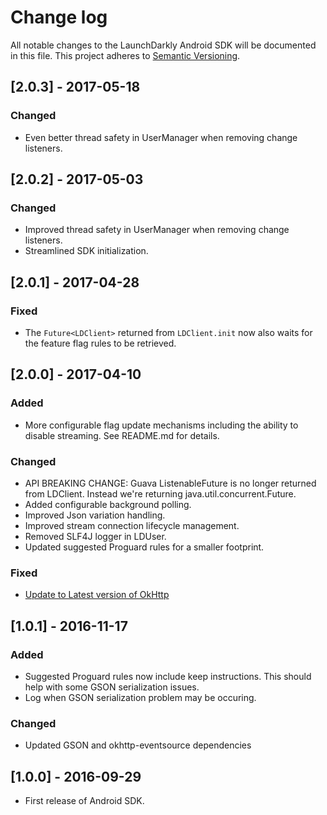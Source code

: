 # Change log


All notable changes to the LaunchDarkly Android SDK will be documented in this file. This project adheres to [Semantic Versioning](http://semver.org).

## [2.0.3] - 2017-05-18
### Changed
- Even better thread safety in UserManager when removing change listeners.

## [2.0.2] - 2017-05-03
### Changed
- Improved thread safety in UserManager when removing change listeners.
- Streamlined SDK initialization.

## [2.0.1] - 2017-04-28
### Fixed
- The `Future<LDClient>` returned from `LDClient.init` now also waits for the feature flag rules to be retrieved.

## [2.0.0] - 2017-04-10
### Added
- More configurable flag update mechanisms including the ability to disable streaming. See README.md for details.

### Changed
- API BREAKING CHANGE: Guava ListenableFuture is no longer returned from LDClient. Instead we're returning java.util.concurrent.Future.
- Added configurable background polling.
- Improved Json variation handling.
- Improved stream connection lifecycle management.
- Removed SLF4J logger in LDUser.
- Updated suggested Proguard rules for a smaller footprint.

### Fixed
- [Update to Latest version of OkHttp](https://github.com/launchdarkly/android-client/issues/20)

## [1.0.1] - 2016-11-17
### Added
- Suggested Proguard rules now include keep instructions. This should help with some GSON serialization issues. 
- Log when GSON serialization problem may be occuring.

### Changed
- Updated GSON and okhttp-eventsource dependencies

## [1.0.0] - 2016-09-29
- First release of Android SDK.
